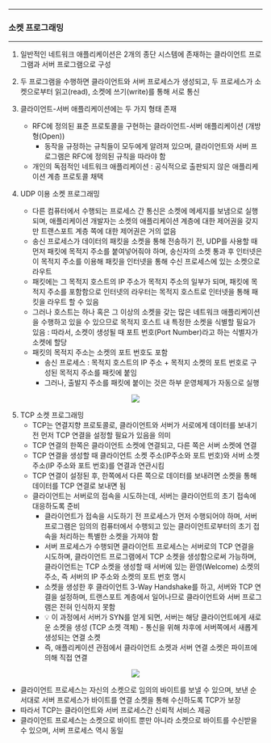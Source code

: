 -----
### 소켓 프로그래밍
-----
1. 일반적인 네트워크 애플리케이션은 2개의 종단 시스템에 존재하는 클라이언트 프로그램과 서버 프로그램으로 구성
2. 두 프로그램을 수행하면 클라이언트와 서버 프로세스가 생성되고, 두 프로세스가 소켓으로부터 읽고(read), 소켓에 쓰기(write)를 통해 서로 통신
3. 클라이언트-서버 애플리케이션에는 두 가지 형태 존재
   - RFC에 정의된 표준 프로토콜을 구현하는 클라이언트-서버 애플리케이션 (개방형(Open))
     + 동작을 규정하는 규칙들이 모두에게 알려져 있으며, 클라이언트와 서버 프로그램은 RFC에 정의된 규칙을 따라야 함
   - 개인의 독점적인 네트워크 애플리케이션 : 공식적으로 출판되지 않은 애플리케이션 계층 프로토콜 채택

4. UDP 이용 소켓 프로그래밍
   - 다른 컴퓨터에서 수행되는 프로세스 간 통신은 소켓에 메세지를 보냄으로 실행되며, 애플리케이션 개발자는 소켓의 애플리케이션 계층에 대한 제어권을 갖지만 트랜스포트 계층 쪽에 대한 제어권은 거의 없음
   - 송신 프로세스가 데이터의 패킷을 소켓을 통해 전송하기 전, UDP를 사용할 때 먼저 패킷에 목적지 주소를 붙여넣어줘야 하며, 송신자의 소켓 통과 후 인터넷은 이 목적지 주소를 이용해 패킷을 인터넷을 통해 수신 프로세스에 있는 소켓으로 라우트
   - 패킷에는 그 목적지 호스트의 IP 주소가 목적지 주소의 일부가 되며, 패킷에 목적지 주소를 포함함으로 인터넷의 라우터는 목적지 호스트로 인터넷을 통해 패킷을 라우트 할 수 있음
   - 그러나 호스트는 하나 혹은 그 이상의 소켓을 갖는 많은 네트워크 애플리케이션을 수행하고 있을 수 있으므로 목적지 호스트 내 특정한 소켓을 식별할 필요가 있음 : 따라서, 소켓이 생성될 때 포트 번호(Port Number)라고 하는 식별자가 소켓에 할당
   - 패킷의 목적지 주소는 소켓의 포트 번호도 포함
     + 송신 프로세스 : 목적지 호스트의 IP 주소 + 목적지 소켓의 포트 번호로 구성된 목적지 주소를 패킷에 붙임
     + 그러나, 출발지 주소를 패킷에 붙이는 것은 하부 운영체제가 자동으로 실행
<div align="center">
<img src="https://github.com/user-attachments/assets/87aeff5f-946e-4154-8a92-8f990d841524">
</div>

5. TCP 소켓 프로그래밍
   - TCP는 연결지향 프로토콜로, 클라이언트와 서버가 서로에게 데이터를 보내기 전 먼저 TCP 연결을 설정할 필요가 있음을 의미
   - TCP 연결의 한쪽은 클라이언트 소켓에 연결되고, 다른 쪽은 서버 소켓에 연결
   - TCP 연결을 생성할 때 클라이언트 소켓 주소(IP주소와 포트 번호)와 서버 소켓 주소(IP 주소와 포트 번호)를 연결과 연관시킴
   - TCP 연결이 설정된 후, 한쪽에서 다른 쪽으로 데이터를 보내려면 소켓을 통해 데이터를 TCP 연결로 보내면 됨
   - 클라이언트는 서버로의 접속을 시도하는데, 서버는 클라이언트의 초기 접속에 대응하도록 준비
     + 클라이언트가 접속을 시도하기 전 프로세스가 먼저 수행되어야 하며, 서버 프로그램은 임의의 컴퓨터에서 수행되고 있는 클라이언트로부터의 초기 접속을 처리하는 특별한 소켓을 가져야 함
     + 서버 프로세스가 수행되면 클라이언트 프로세스는 서버로의 TCP 연결을 시도하며, 클라이언트 프로그램에서 TCP 소켓을 생성함으로써 가능하며, 클라이언트는 TCP 소켓을 생성할 때 서버에 있는 환영(Welcome) 소켓의 주소, 즉 서버의 IP 주소와 소켓의 포트 번호 명시
     + 소켓을 생성한 후 클라이언트 3-Way Handshake를 하고, 서버와 TCP 연결을 설정하며, 트랜스포트 계층에서 일어나므로 클라이언트와 서버 프로그램은 전혀 인식하지 못함
     + 💡 이 과정에서 서버가 SYN를 얻게 되면, 서버는 해당 클라이언트에게 새로운 소켓을 생성 (TCP 소켓 객체) - 통신을 위해 차후에 서버쪽에서 새롭게 생성되는 연결 소켓
     + 즉, 애플리케이션 관점에서 클라이언트 소켓과 서버 연결 소켓은 파이프에 의해 직접 연결

<div align="center">
<img src="https://github.com/user-attachments/assets/f978bbff-25b6-4fd6-a2ec-260046319522">
</div>

   - 클라이언트 프로세스는 자신의 소켓으로 임의의 바이트를 보낼 수 있으며, 보낸 순서대로 서버 프로세스가 바이트를 연결 소켓을 통해 수신하도록 TCP가 보장
   - 따라서 TCP는 클라이언트와 서버 프로세스간 신뢰적 서비스 제공
   - 클라이언트 프로세스는 소켓으로 바이트 뿐만 아니라 소켓으로 바이트를 수신받을 수 있으며, 서버 프로세스 역시 동일
